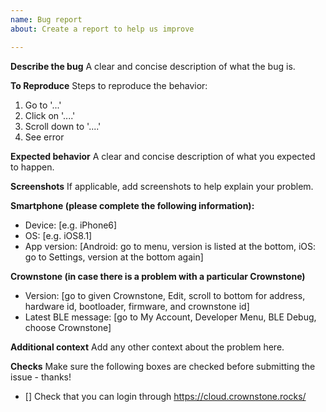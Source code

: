 ```yaml
---
name: Bug report
about: Create a report to help us improve

---
```


**Describe the bug**
A clear and concise description of what the bug is.

**To Reproduce**
Steps to reproduce the behavior:
1. Go to '...'
2. Click on '....'
3. Scroll down to '....'
4. See error

**Expected behavior**
A clear and concise description of what you expected to happen.

**Screenshots**
If applicable, add screenshots to help explain your problem.

**Smartphone (please complete the following information):**
 - Device: [e.g. iPhone6]
 - OS: [e.g. iOS8.1]
 - App version: [Android: go to menu, version is listed at the bottom, iOS: go to Settings, version at the bottom again]

**Crownstone (in case there is a problem with a particular Crownstone)**
- Version: [go to given Crownstone, Edit, scroll to bottom for address, hardware id, bootloader, firmware, and crownstone id]
- Latest BLE message: [go to My Account, Developer Menu, BLE Debug, choose Crownstone]

**Additional context**
Add any other context about the problem here.

**Checks**
Make sure the following boxes are checked before submitting the issue - thanks!

- [] Check that you can login through <https://cloud.crownstone.rocks/>
